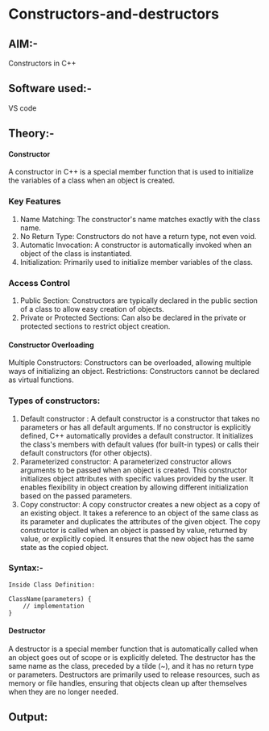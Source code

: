 # Constructors-and-destructors
## AIM:-
Constructors in C++

## Software used:-
VS code

## Theory:-
#### Constructor 
A constructor in C++ is a special member function that is used to initialize the variables of a class when an object is created.

### Key Features
1. Name Matching: The constructor's name matches exactly with the class name.
2. No Return Type: Constructors do not have a return type, not even void.
3. Automatic Invocation: A constructor is automatically invoked when an object of the class is instantiated.
4. Initialization: Primarily used to initialize member variables of the class.
### Access Control
1. Public Section: Constructors are typically declared in the public section of a class to allow easy creation of objects.
2. Private or Protected Sections: Can also be declared in the private or protected sections to restrict object creation.
#### Constructor Overloading
Multiple Constructors: Constructors can be overloaded, allowing multiple ways of initializing an object. Restrictions: Constructors cannot be declared as virtual functions.
### Types of constructors:
1. Default constructor :
   A default constructor is a constructor that takes no parameters or has all default arguments. If no constructor is explicitly defined, C++ automatically provides a default constructor. It initializes the class's members with default values (for built-in types) or calls their default constructors (for other objects).
2. Parameterized constructor:
 A parameterized constructor allows arguments to be passed when an object is created. This constructor initializes object attributes with specific values provided by the user. It enables flexibility in object creation by allowing different initialization based on the passed parameters.
3. Copy constructor:
A copy constructor creates a new object as a copy of an existing object. It takes a reference to an object of the same class as its parameter and duplicates the attributes of the given object. The copy constructor is called when an object is passed by value, returned by value, or explicitly copied. It ensures that the new object has the same state as the copied object.

### Syntax:-
```
Inside Class Definition:

ClassName(parameters) { 
    // implementation 
}
```
#### Destructor 
A destructor is a special member function that is automatically called when an object goes out of scope or is explicitly deleted. The destructor has the same name as the class, preceded by a tilde (~), and it has no return type or parameters. Destructors are primarily used to release resources, such as memory or file handles, ensuring that objects clean up after themselves when they are no longer needed.
## Output:
